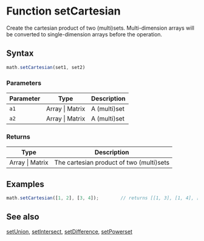 <!-- Note: This file is automatically generated from source code comments. Changes made in this file will be overridden. -->

# Function setCartesian

Create the cartesian product of two (multi)sets.
Multi-dimension arrays will be converted to single-dimension arrays before the operation.


## Syntax

```js
math.setCartesian(set1, set2)
```

### Parameters

Parameter | Type | Description
--------- | ---- | -----------
`a1` | Array &#124; Matrix | A (multi)set
`a2` | Array &#124; Matrix | A (multi)set

### Returns

Type | Description
---- | -----------
Array &#124; Matrix | The cartesian product of two (multi)sets


## Examples

```js
math.setCartesian([1, 2], [3, 4]);        // returns [[1, 3], [1, 4], [2, 3], [2, 4]]
```


## See also

[setUnion](setUnion.md),
[setIntersect](setIntersect.md),
[setDifference](setDifference.md),
[setPowerset](setPowerset.md)
